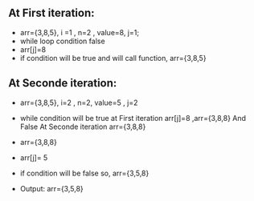 At First iteration:
---------------------------
- arr={3,8,5}, i =1 , n=2 , value=8, j=1;
- while loop condition false
- arr[j]=8
- if condition will be true and will call function, arr={3,8,5}

At Seconde iteration:
---------------------------
- arr={3,8,5}, i=2 , n=2, value=5 , j=2
- while condition will be true at First iteration arr[j]=8 ,arr={3,8,8} And False At Seconde iteration arr={3,8,8}
- arr={3,8,8}
- arr[j]= 5
- if condition will be false so, arr={3,5,8}

- Output: arr={3,5,8}
